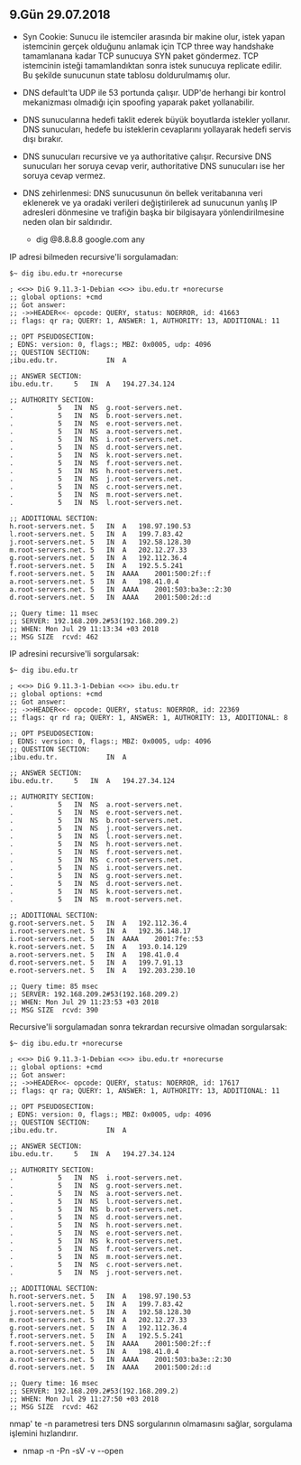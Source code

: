 ##  9.Gün 29.07.2018

- Syn Cookie: Sunucu ile istemciler arasında bir makine olur, istek yapan istemcinin gerçek olduğunu anlamak için TCP three way handshake tamamlanana kadar TCP sunucuya SYN paket göndermez. TCP istemcinin isteği tamamlandıktan sonra istek sunucuya replicate edilir. Bu şekilde sunucunun state tablosu doldurulmamış olur.

- DNS default'ta UDP ile 53 portunda çalışır. UDP'de herhangi bir kontrol mekanizması olmadığı için spoofing yaparak paket yollanabilir. 

- DNS sunucularına hedefi taklit ederek büyük boyutlarda istekler yollanır. DNS sunucuları, hedefe bu isteklerin cevaplarını yollayarak hedefi servis dışı bırakır.

- DNS sunucuları recursive ve ya authoritative çalışır. Recursive DNS sunucuları her soruya cevap verir, authoritative DNS sunucuları ise her soruya cevap vermez.

- DNS zehirlenmesi: DNS sunucusunun ön bellek veritabanına veri eklenerek ve ya oradaki verileri değiştirilerek ad sunucunun yanlış IP adresleri dönmesine ve trafiğin başka bir bilgisayara yönlendirilmesine neden olan bir saldırıdır.
  - dig @8.8.8.8 google.com any

IP adresi bilmeden recursive'li sorgulamadan:
```
$~ dig ibu.edu.tr +norecurse

; <<>> DiG 9.11.3-1-Debian <<>> ibu.edu.tr +norecurse
;; global options: +cmd
;; Got answer:
;; ->>HEADER<<- opcode: QUERY, status: NOERROR, id: 41663
;; flags: qr ra; QUERY: 1, ANSWER: 1, AUTHORITY: 13, ADDITIONAL: 11

;; OPT PSEUDOSECTION:
; EDNS: version: 0, flags:; MBZ: 0x0005, udp: 4096
;; QUESTION SECTION:
;ibu.edu.tr.			IN	A

;; ANSWER SECTION:
ibu.edu.tr.		5	IN	A	194.27.34.124

;; AUTHORITY SECTION:
.			5	IN	NS	g.root-servers.net.
.			5	IN	NS	b.root-servers.net.
.			5	IN	NS	e.root-servers.net.
.			5	IN	NS	a.root-servers.net.
.			5	IN	NS	i.root-servers.net.
.			5	IN	NS	d.root-servers.net.
.			5	IN	NS	k.root-servers.net.
.			5	IN	NS	f.root-servers.net.
.			5	IN	NS	h.root-servers.net.
.			5	IN	NS	j.root-servers.net.
.			5	IN	NS	c.root-servers.net.
.			5	IN	NS	m.root-servers.net.
.			5	IN	NS	l.root-servers.net.

;; ADDITIONAL SECTION:
h.root-servers.net.	5	IN	A	198.97.190.53
l.root-servers.net.	5	IN	A	199.7.83.42
j.root-servers.net.	5	IN	A	192.58.128.30
m.root-servers.net.	5	IN	A	202.12.27.33
g.root-servers.net.	5	IN	A	192.112.36.4
f.root-servers.net.	5	IN	A	192.5.5.241
f.root-servers.net.	5	IN	AAAA	2001:500:2f::f
a.root-servers.net.	5	IN	A	198.41.0.4
a.root-servers.net.	5	IN	AAAA	2001:503:ba3e::2:30
d.root-servers.net.	5	IN	AAAA	2001:500:2d::d

;; Query time: 11 msec
;; SERVER: 192.168.209.2#53(192.168.209.2)
;; WHEN: Mon Jul 29 11:13:34 +03 2018
;; MSG SIZE  rcvd: 462
```

IP adresini recursive'li sorgularsak:
```
$~ dig ibu.edu.tr           

; <<>> DiG 9.11.3-1-Debian <<>> ibu.edu.tr
;; global options: +cmd
;; Got answer:
;; ->>HEADER<<- opcode: QUERY, status: NOERROR, id: 22369
;; flags: qr rd ra; QUERY: 1, ANSWER: 1, AUTHORITY: 13, ADDITIONAL: 8

;; OPT PSEUDOSECTION:
; EDNS: version: 0, flags:; MBZ: 0x0005, udp: 4096
;; QUESTION SECTION:
;ibu.edu.tr.			IN	A

;; ANSWER SECTION:
ibu.edu.tr.		5	IN	A	194.27.34.124

;; AUTHORITY SECTION:
.			5	IN	NS	a.root-servers.net.
.			5	IN	NS	e.root-servers.net.
.			5	IN	NS	b.root-servers.net.
.			5	IN	NS	j.root-servers.net.
.			5	IN	NS	l.root-servers.net.
.			5	IN	NS	h.root-servers.net.
.			5	IN	NS	f.root-servers.net.
.			5	IN	NS	c.root-servers.net.
.			5	IN	NS	i.root-servers.net.
.			5	IN	NS	g.root-servers.net.
.			5	IN	NS	d.root-servers.net.
.			5	IN	NS	k.root-servers.net.
.			5	IN	NS	m.root-servers.net.

;; ADDITIONAL SECTION:
g.root-servers.net.	5	IN	A	192.112.36.4
i.root-servers.net.	5	IN	A	192.36.148.17
i.root-servers.net.	5	IN	AAAA	2001:7fe::53
k.root-servers.net.	5	IN	A	193.0.14.129
a.root-servers.net.	5	IN	A	198.41.0.4
d.root-servers.net.	5	IN	A	199.7.91.13
e.root-servers.net.	5	IN	A	192.203.230.10

;; Query time: 85 msec
;; SERVER: 192.168.209.2#53(192.168.209.2)
;; WHEN: Mon Jul 29 11:23:53 +03 2018
;; MSG SIZE  rcvd: 390

```

Recursive'li sorgulamadan sonra tekrardan recursive olmadan sorgularsak:
```
$~ dig ibu.edu.tr +norecurse

; <<>> DiG 9.11.3-1-Debian <<>> ibu.edu.tr +norecurse
;; global options: +cmd
;; Got answer:
;; ->>HEADER<<- opcode: QUERY, status: NOERROR, id: 17617
;; flags: qr ra; QUERY: 1, ANSWER: 1, AUTHORITY: 13, ADDITIONAL: 11

;; OPT PSEUDOSECTION:
; EDNS: version: 0, flags:; MBZ: 0x0005, udp: 4096
;; QUESTION SECTION:
;ibu.edu.tr.			IN	A

;; ANSWER SECTION:
ibu.edu.tr.		5	IN	A	194.27.34.124

;; AUTHORITY SECTION:
.			5	IN	NS	i.root-servers.net.
.			5	IN	NS	g.root-servers.net.
.			5	IN	NS	a.root-servers.net.
.			5	IN	NS	l.root-servers.net.
.			5	IN	NS	b.root-servers.net.
.			5	IN	NS	d.root-servers.net.
.			5	IN	NS	h.root-servers.net.
.			5	IN	NS	e.root-servers.net.
.			5	IN	NS	k.root-servers.net.
.			5	IN	NS	f.root-servers.net.
.			5	IN	NS	m.root-servers.net.
.			5	IN	NS	c.root-servers.net.
.			5	IN	NS	j.root-servers.net.

;; ADDITIONAL SECTION:
h.root-servers.net.	5	IN	A	198.97.190.53
l.root-servers.net.	5	IN	A	199.7.83.42
j.root-servers.net.	5	IN	A	192.58.128.30
m.root-servers.net.	5	IN	A	202.12.27.33
g.root-servers.net.	5	IN	A	192.112.36.4
f.root-servers.net.	5	IN	A	192.5.5.241
f.root-servers.net.	5	IN	AAAA	2001:500:2f::f
a.root-servers.net.	5	IN	A	198.41.0.4
a.root-servers.net.	5	IN	AAAA	2001:503:ba3e::2:30
d.root-servers.net.	5	IN	AAAA	2001:500:2d::d

;; Query time: 16 msec
;; SERVER: 192.168.209.2#53(192.168.209.2)
;; WHEN: Mon Jul 29 11:27:50 +03 2018
;; MSG SIZE  rcvd: 462

```

nmap' te -n parametresi ters DNS sorgularının olmamasını sağlar, sorgulama işlemini hızlandırır.
  - nmap -n -Pn -sV -v --open <target>
  
  
